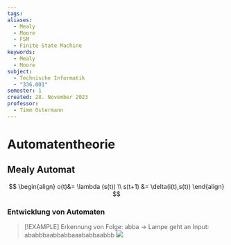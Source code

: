 ```yaml
---
tags: 
aliases:
  - Mealy
  - Moore
  - FSM
  - Finite State Machine
keywords:
  - Mealy
  - Moore
subject:
  - Technische Informatik
  - "336.001"
semester: 1
created: 28. November 2023
professor:
  - Timm Ostermann
---
```

 

# Automatentheorie

## Mealy Automat

$$
\begin{align}
o(t)&= \lambda (s(t)) \\
s(t+1) &= \delta(i(t),s(t))
\end{align}
$$

### Entwicklung von Automaten

>[!EXAMPLE] Erkennung von Folge: abba $\to$ Lampe geht an
> Input: ababbbaabbabbaaababbaabbb
> ![](xEDU/TI/28B28D4B-69A8-4FF8-A8A5-E397C9017CF1.jpg)